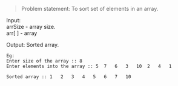 >  Problem statement: To sort set of elements in an array.  

Input:  
arrSize	- array size.  
arr[ ] 	- array  
  
Output: Sorted array.  
  
    Eg:  
    Enter size of the array :: 8
    Enter elements into the array :: 5	7	6	3	10	2	4	1
    
    Sorted array :: 1	2	3	4	5	6	7	10
